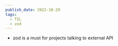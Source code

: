 ```yaml
---
publish_date: 2022-10-29
tags:
  - TIL
  - zod
---
```

- zod is a must for projects talking to external API
